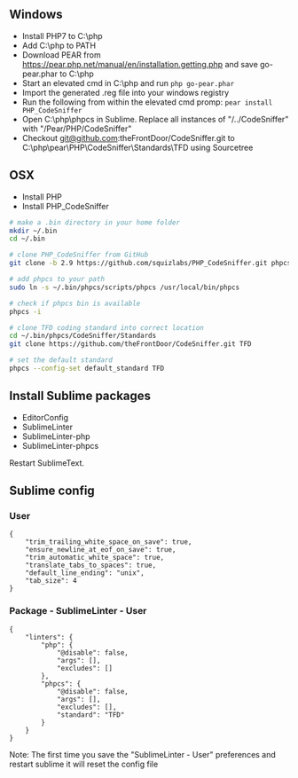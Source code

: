 ## Windows
- Install PHP7 to C:\php
- Add C:\php to PATH
- Download PEAR from https://pear.php.net/manual/en/installation.getting.php and save go-pear.phar to C:\php
- Start an elevated cmd in C:\php and run `php go-pear.phar`
- Import the generated .reg file into your windows registry
- Run the following from within the elevated cmd promp: ```pear install PHP_CodeSniffer```
- Open C:\php\phpcs in Sublime. Replace all instances of "/../CodeSniffer" with "/Pear/PHP/CodeSniffer"
- Checkout git@github.com:theFrontDoor/CodeSniffer.git to C:\php\pear\PHP\CodeSniffer\Standards\TFD using Sourcetree

## OSX
- Install PHP
- Install PHP_CodeSniffer
```bash
# make a .bin directory in your home folder
mkdir ~/.bin
cd ~/.bin

# clone PHP_CodeSniffer from GitHub
git clone -b 2.9 https://github.com/squizlabs/PHP_CodeSniffer.git phpcs

# add phpcs to your path
sudo ln -s ~/.bin/phpcs/scripts/phpcs /usr/local/bin/phpcs

# check if phpcs bin is available
phpcs -i

# clone TFD coding standard into correct location
cd ~/.bin/phpcs/CodeSniffer/Standards
git clone https://github.com/theFrontDoor/CodeSniffer.git TFD

# set the default standard
phpcs --config-set default_standard TFD
```

## Install Sublime packages

- EditorConfig
- SublimeLinter
- SublimeLinter-php
- SublimeLinter-phpcs

Restart SublimeText.

## Sublime config

### User
````
{
    "trim_trailing_white_space_on_save": true,
    "ensure_newline_at_eof_on_save": true,
    "trim_automatic_white_space": true,
    "translate_tabs_to_spaces": true,
    "default_line_ending": "unix",
    "tab_size": 4
}
````

### Package - SublimeLinter - User
````
{
    "linters": {
        "php": {
            "@disable": false,
            "args": [],
            "excludes": []
        },
        "phpcs": {
            "@disable": false,
            "args": [],
            "excludes": [],
            "standard": "TFD"
        }
    }
}
````

Note: The first time you save the "SublimeLinter - User" preferences and restart sublime it will reset the config file
